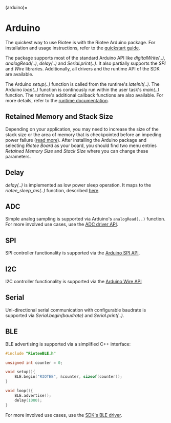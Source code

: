(arduino)=
# Arduino

The quickest way to use Riotee is with the Riotee Arduino package.
For installation and usage instructions, refer to the [quickstart guide](arduino_install).

The package supports most of the standard Arduino API like *digitalWrite(..)*, *analogRead(..)*, *delay(..)* and *Serial.print(..)*.
It also partially supports the *SPI* and *Wire* libraries.
Additionally, all drivers and the runtime API of the SDK are available.

The Arduino *setup(..)* function is called from the runtime's *lateinit(..)*.
The Arduino *loop(..)* function is continously run within the user task's *main(..)* function.
The runtime's additional callback functions are also available.
For more details, refer to the [runtime documentation](runtime_callbacks).

## Retained Memory and Stack Size

Depending on your application, you may need to increase the size of the stack size or the area of memory that is checkpointed before an impeding power failure ([read more](retained_memory)).
After installing the Arduino package and selecting *Riotee Board* as your board, you should find two menu entries *Retained Memory Size* and *Stack Size* where you can change these parameters.

## Delay

*delay(..)* is implemented as low power sleep operation. It maps to the *riotee_sleep_ms(..)* function, described [here](timing).

## ADC

Simple analog sampling is supported via Arduino's `analogRead(..)` function.
For more involved use cases, use the [ADC driver API](adc_driver).

## SPI

SPI controller functionality is supported via the [Arduino SPI API](https://www.arduino.cc/reference/en/language/functions/communication/spi/).

## I2C

I2C controller functionality is supported via the [Arduino Wire API](https://www.arduino.cc/reference/en/language/functions/communication/wire/)

## Serial

Uni-directional serial communication with configurable baudrate is supported via *Serial.begin(baudrate)* and *Serial.print(..)*.

## BLE

BLE advertising is supported via a simplified C++ interface:

```C
#include "RioteeBLE.h"

unsigned int counter = 0;

void setup(){
    BLE.begin("RIOTEE", &counter, sizeof(counter));
}

void loop(){
    BLE.advertise();
    delay(1000);
}
```
For more involved use cases, use the [SDK's BLE driver](ble_driver).